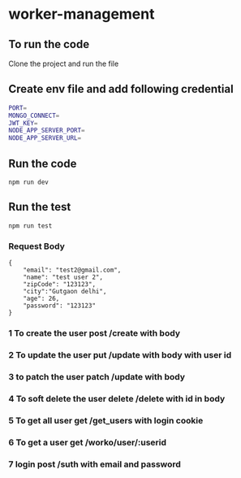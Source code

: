 # worker-management

## To run the code

Clone the project and run the file

## Create env file and add following credential

```bash
PORT=
MONGO_CONNECT=
JWT_KEY=
NODE_APP_SERVER_PORT=
NODE_APP_SERVER_URL=
```

## Run the code

```
npm run dev
```

## Run the test

```
npm run test
```

### Request Body

```
{
    "email": "test2@gmail.com",
    "name": "test user 2",
    "zipCode": "123123",
    "city":"Gutgaon delhi",
    "age": 26,
    "password": "123123"
}
```

### 1 To create the user post /create with body

### 2 To update the user put /update with body with user id

### 3 to patch the user patch /update with body

### 4 To soft delete the user delete /delete with id in body

### 5 To get all user get /get_users with login cookie

### 6 To get a user get /worko/user/:userid

### 7 login post /suth with email and password
